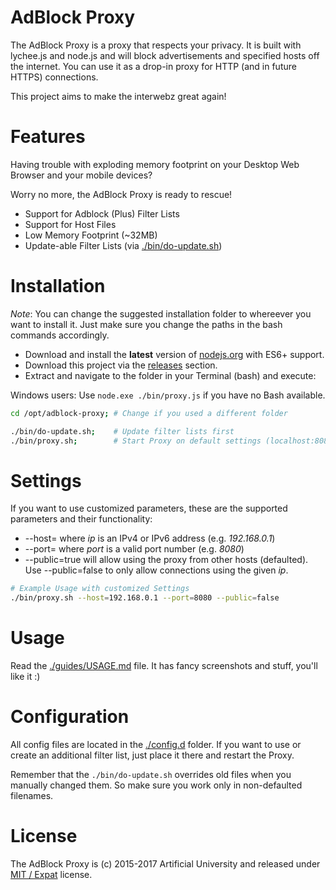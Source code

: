 
AdBlock Proxy
====================

The AdBlock Proxy is a proxy that respects your privacy. It is built with lychee.js and node.js
and will block advertisements and specified hosts off the internet. You can use it as a drop-in
proxy for HTTP (and in future HTTPS) connections.

This project aims to make the interwebz great again!


# Features

Having trouble with exploding memory footprint on
your Desktop Web Browser and your mobile devices?

Worry no more, the AdBlock Proxy is ready to rescue!

- Support for Adblock (Plus) Filter Lists
- Support for Host Files
- Low Memory Footprint (~32MB)
- Update-able Filter Lists (via [./bin/do-update.sh](./bin/do-update.sh))


# Installation

*Note*: You can change the suggested installation folder to whereever you want to install it.
Just make sure you change the paths in the bash commands accordingly.

- Download and install the **latest** version of [nodejs.org](http://nodejs.org) with ES6+ support.
- Download this project via the [releases](./releases) section.
- Extract and navigate to the folder in your Terminal (bash) and execute:

Windows users: Use `node.exe ./bin/proxy.js` if you have no Bash available.

```bash
cd /opt/adblock-proxy; # Change if you used a different folder

./bin/do-update.sh;    # Update filter lists first
./bin/proxy.sh;        # Start Proxy on default settings (localhost:8080)
```


# Settings

If you want to use customized parameters, these are the supported parameters and their functionality:

- --host=<ip> where *ip* is an IPv4 or IPv6 address (e.g. *192.168.0.1*)
- --port=<port> where *port* is a valid port number (e.g. *8080*)
- --public=true will allow using the proxy from other hosts (defaulted). Use --public=false to only allow connections using the given *ip*.

```bash
# Example Usage with customized Settings
./bin/proxy.sh --host=192.168.0.1 --port=8080 --public=false
```


# Usage

Read the [./guides/USAGE.md](./guides/USAGE.md) file.
It has fancy screenshots and stuff, you'll like it :)

# Configuration

All config files are located in the [./config.d](./config.d) folder.
If you want to use or create an additional filter list, just place it
there and restart the Proxy.

Remember that the `./bin/do-update.sh` overrides old files when you
manually changed them. So make sure you work only in non-defaulted filenames.

# License

The AdBlock Proxy is (c) 2015-2017 Artificial University and
released under [MIT / Expat](./LICENSE_MIT.txt) license.

